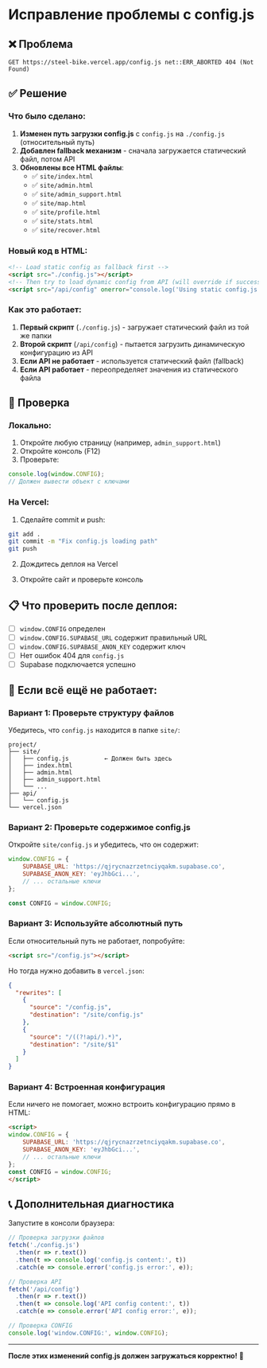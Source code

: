 # Исправление проблемы с config.js

## ❌ Проблема
```
GET https://steel-bike.vercel.app/config.js net::ERR_ABORTED 404 (Not Found)
```

## ✅ Решение

### Что было сделано:

1. **Изменен путь загрузки config.js** с `config.js` на `./config.js` (относительный путь)
2. **Добавлен fallback механизм** - сначала загружается статический файл, потом API
3. **Обновлены все HTML файлы**:
   - ✅ `site/index.html`
   - ✅ `site/admin.html`
   - ✅ `site/admin_support.html`
   - ✅ `site/map.html`
   - ✅ `site/profile.html`
   - ✅ `site/stats.html`
   - ✅ `site/recover.html`

### Новый код в HTML:

```html
<!-- Load static config as fallback first -->
<script src="./config.js"></script>
<!-- Then try to load dynamic config from API (will override if successful) -->
<script src="/api/config" onerror="console.log('Using static config.js as fallback')"></script>
```

### Как это работает:

1. **Первый скрипт** (`./config.js`) - загружает статический файл из той же папки
2. **Второй скрипт** (`/api/config`) - пытается загрузить динамическую конфигурацию из API
3. **Если API не работает** - используется статический файл (fallback)
4. **Если API работает** - переопределяет значения из статического файла

## 🧪 Проверка

### Локально:

1. Откройте любую страницу (например, `admin_support.html`)
2. Откройте консоль (F12)
3. Проверьте:

```javascript
console.log(window.CONFIG);
// Должен вывести объект с ключами
```

### На Vercel:

1. Сделайте commit и push:
```bash
git add .
git commit -m "Fix config.js loading path"
git push
```

2. Дождитесь деплоя на Vercel

3. Откройте сайт и проверьте консоль

## 📋 Что проверить после деплоя:

- [ ] `window.CONFIG` определен
- [ ] `window.CONFIG.SUPABASE_URL` содержит правильный URL
- [ ] `window.CONFIG.SUPABASE_ANON_KEY` содержит ключ
- [ ] Нет ошибок 404 для `config.js`
- [ ] Supabase подключается успешно

## 🔧 Если всё ещё не работает:

### Вариант 1: Проверьте структуру файлов

Убедитесь, что `config.js` находится в папке `site/`:

```
project/
├── site/
│   ├── config.js          ← Должен быть здесь
│   ├── index.html
│   ├── admin.html
│   ├── admin_support.html
│   └── ...
├── api/
│   └── config.js
└── vercel.json
```

### Вариант 2: Проверьте содержимое config.js

Откройте `site/config.js` и убедитесь, что он содержит:

```javascript
window.CONFIG = {
    SUPABASE_URL: 'https://qjrycnazrzetnciyqakm.supabase.co',
    SUPABASE_ANON_KEY: 'eyJhbGci...',
    // ... остальные ключи
};

const CONFIG = window.CONFIG;
```

### Вариант 3: Используйте абсолютный путь

Если относительный путь не работает, попробуйте:

```html
<script src="/config.js"></script>
```

Но тогда нужно добавить в `vercel.json`:

```json
{
  "rewrites": [
    {
      "source": "/config.js",
      "destination": "/site/config.js"
    },
    {
      "source": "/((?!api/).*)",
      "destination": "/site/$1"
    }
  ]
}
```

### Вариант 4: Встроенная конфигурация

Если ничего не помогает, можно встроить конфигурацию прямо в HTML:

```html
<script>
window.CONFIG = {
    SUPABASE_URL: 'https://qjrycnazrzetnciyqakm.supabase.co',
    SUPABASE_ANON_KEY: 'eyJhbGci...',
    // ... остальные ключи
};
const CONFIG = window.CONFIG;
</script>
```

## 📞 Дополнительная диагностика

Запустите в консоли браузера:

```javascript
// Проверка загрузки файлов
fetch('./config.js')
  .then(r => r.text())
  .then(t => console.log('config.js content:', t))
  .catch(e => console.error('config.js error:', e));

// Проверка API
fetch('/api/config')
  .then(r => r.text())
  .then(t => console.log('API config content:', t))
  .catch(e => console.error('API config error:', e));

// Проверка CONFIG
console.log('window.CONFIG:', window.CONFIG);
```

---

**После этих изменений config.js должен загружаться корректно!** 🚀
